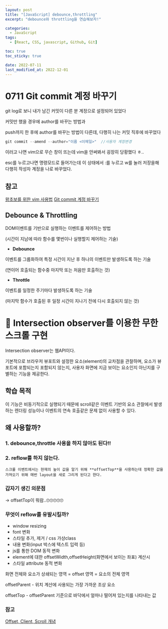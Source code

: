 ```yaml
---
layout: post
title: "[JavaScript] debounce,throttling"
excerpt: "debounce와 throttling을 연습해보자!"

categories:
  - JavaScript
tags:
  - [React, CSS, javascript, Github, Git]

toc: true
toc_sticky: true

date: 2022-07-11
last_modified_at: 2022-12-01
---
```


# 0711 Git commit 계정 바꾸기

git log로 보니 내가 남긴 커밋이 다른 분 계정으로 설정되어 있었다

커밋만 했을 경우에 author를 바꾸는 방법과

push까지 한 후에 author를 바꾸는 방법이 다른데, 다행히 나는 커밋 직후에 바꾸었다

```jsx
git commit --amend --author="이름 <이메일>" 	//사용자 계정변경
```

이러고 나면 vim으로 무슨 창이 뜨는데 vim을 안써봐서 굉장히 당황했다 ㅎ..

esc를 누르고나면 명령모드로 들어가는데 이 상태에서 :를 누르고 w를 눌러 저장을해 다행히 작성자 계정을 나로 바꾸었다.

## 참고

[왕초보를 위한 vim 사용법](https://zeddios.tistory.com/122)
[Git commit 계정 바꾸기](https://raon0229.tistory.com/87)

## Debounce & Throttling

DOM이벤트를 기반으로 실행하는 이벤트를 제어하는 방법

(시간이 지남에 따라 함수를 몇번이나 실행할지 제어하는 기술)

- **Debounce**

이벤트를 그룹화하여 특정 시간이 지난 후 하나의 이벤트만 발생하도록 하는 기술

(연이어 호출되는 함수중 마지막 또는 처음만 호출하는 것)

- **Throttle**

이벤트를 일정한 주기마다 발생하도록 하는 기술

(마지막 함수가 호출된 후 일정 시간이 지나기 전에 다시 호출되지 않는 것)

# 📌 Intersection observer를 이용한 무한 스크롤 구현

Intersection observer는 웹API이다.

기본적으로 브라우저 뷰포트와 설정한 요소(element)의 교차점을 관찰하며, 요소가 뷰포트에 포함되는지 포함되지 않는지, 사용자 화면에 지금 보이는 요소인지 아닌지를 구별하는 기능을 제공한다.

## 학습 **목적**

이 기능은 비동기적으로 실행되기 때문에 scroll같은 이벤트 기반의 요소 관찰에서 발생하는 렌더링 성능이나 이벤트의 연속 호출같은 문제 없이 사용할 수 있다.

## 왜 사용할까?

### 1. debounce,throttle 사용을 하지 않아도 된다!!

### 2. reflow를 하지 않는다.

    스크롤 이벤트에서는 현재의 높이 값을 알기 위해 **offsetTop**을 사용하는데 정확한 값을 가져오기 위해 매번 layout을 새로 그리게 된다고 한다.

### 갑자기 생긴 의문점

→ offsetTop이 뭐람..🙄🙄🙄🙄🙄

### 무엇이 reflow를 유발시킬까?

- window resizing
- font 변화
- 스타일 추가, 제거 / css 가상class
- 내용 변화(input 박스에 텍스트 입력 등)
- js를 통한 DOM 동적 변화
- element에 대한 offsetWidth,offsetHeight(화면에서 보이는 좌표) 계산시
- 스타일 attribute 동적 변화

화면 전체와 요소가 상쇄되는 영역 = offset 영역 = 요소의 전체 영역

offsetParent - 위치 계산에 사용되는 가장 가까운 조상 요소

offsetTop - offsetParent 기준으로 바닥에서 얼마나 떨어져 있는지를 나타내는 값

### 참고

[Offset, Client, Scroll 개념](https://serzhul.io/JavaScript/offset,-client,-scroll-%EA%B0%9C%EB%85%90-%EC%A0%95%EB%A6%AC/)
